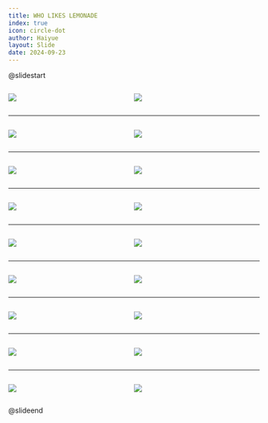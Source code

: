 ```yaml
---
title: WHO LIKES LEMONADE
index: true
icon: circle-dot
author: Haiyue
layout: Slide
date: 2024-09-23
---
```

 
@slidestart

<div style="display:flex">
<div style="flex:1">

![](/reading/english/Level-Q/WHO%20LIKES%20LEMONADE/001.webp)
</div>
<div style="flex:1">

![](/reading/english/Level-Q/WHO%20LIKES%20LEMONADE/002.webp)
</div>
</div>

---

<div style="display:flex">
<div style="flex:1">

![](/reading/english/Level-Q/WHO%20LIKES%20LEMONADE/003.webp)
</div>
<div style="flex:1">

![](/reading/english/Level-Q/WHO%20LIKES%20LEMONADE/004.webp)
</div>
</div>

---

<div style="display:flex">
<div style="flex:1">

![](/reading/english/Level-Q/WHO%20LIKES%20LEMONADE/005.webp)
</div>
<div style="flex:1">

![](/reading/english/Level-Q/WHO%20LIKES%20LEMONADE/006.webp)
</div>
</div>

---

<div style="display:flex">
<div style="flex:1">

![](/reading/english/Level-Q/WHO%20LIKES%20LEMONADE/007.webp)
</div>
<div style="flex:1">

![](/reading/english/Level-Q/WHO%20LIKES%20LEMONADE/008.webp)
</div>
</div>

---

<div style="display:flex">
<div style="flex:1">

![](/reading/english/Level-Q/WHO%20LIKES%20LEMONADE/009.webp)
</div>
<div style="flex:1">

![](/reading/english/Level-Q/WHO%20LIKES%20LEMONADE/010.webp)
</div>
</div>

---

<div style="display:flex">
<div style="flex:1">

![](/reading/english/Level-Q/WHO%20LIKES%20LEMONADE/011.webp)
</div>
<div style="flex:1">

![](/reading/english/Level-Q/WHO%20LIKES%20LEMONADE/012.webp)
</div>
</div>

---

<div style="display:flex">
<div style="flex:1">

![](/reading/english/Level-Q/WHO%20LIKES%20LEMONADE/013.webp)
</div>
<div style="flex:1">

![](/reading/english/Level-Q/WHO%20LIKES%20LEMONADE/014.webp)
</div>
</div>

---

<div style="display:flex">
<div style="flex:1">

![](/reading/english/Level-Q/WHO%20LIKES%20LEMONADE/015.webp)
</div>
<div style="flex:1">

![](/reading/english/Level-Q/WHO%20LIKES%20LEMONADE/016.webp)
</div>
</div>

---

<div style="display:flex">
<div style="flex:1">

![](/reading/english/Level-Q/WHO%20LIKES%20LEMONADE/017.webp)
</div>
<div style="flex:1">

![](/reading/english/Level-Q/WHO%20LIKES%20LEMONADE/018.webp)
</div>
</div>

@slideend